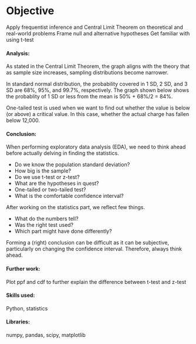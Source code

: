 # Objective
Apply frequentist inference and Central Limit Theorem on theoretical and real-world problems
Frame null and alternative hypotheses
Get familiar with using t-test

#### Analysis:
As stated in the Central Limit Theorem, the graph aligns with the theory that as sample size increases, sampling distributions become narrower.


In standard normal distribution, the probability covered in 1 SD, 2 SD, and 3 SD are 68%, 95%, and 99.7%, respectively.
The graph shown below shows the probablity of 1 SD or less from the mean is 50% + 68%/2 = 84%.


One-tailed test is used when we want to find out whether the value is below (or above) a critical value.
In this case, whether the actual charge has fallen below 12,000.


#### Conclusion:
When performing exploratory data analysis (EDA), we need to think ahead before actually delving in finding the statistics.
- Do we know the population standard deviation?
- How big is the sample?
- Do we use t-test or z-test?
- What are the hypotheses in quest?
- One-tailed or two-tailed test?
- What is the comfortable confidence interval?

After working on the statistics part, we reflect few things.
- What do the numbers tell?
- Was the right test used?
- Which part might have done differently?

Forming a (right) conclusion can be difficult as it can be subjective, particularly on changing the confidence interval. Therefore, always think ahead.


#### Further work:
Plot ppf and cdf to further explain the difference between t-test and z-test


#### Skills used:
Python, statistics


#### Libraries:
numpy, pandas, scipy, matplotlib

